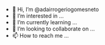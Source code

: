 - 👋 Hi, I’m @adairrogeriogomesneto
- 👀 I’m interested in ...
- 🌱 I’m currently learning ...
- 💞️ I’m looking to collaborate on ...
- 📫 How to reach me ...

<!---
adairrogeriogomesneto/adairrogeriogomesneto is a ✨ special ✨ repository because its `README.md` (this file) appears on your GitHub profile.
You can click the Preview link to take a look at your changes.
--->
